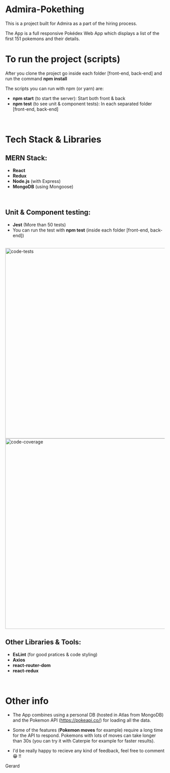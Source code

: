 # Admira-Pokething

This is a project built for Admira as a part of the hiring process.

The App is a full responsive Pokédex Web App which displays a list of the first 151 pokemons and their details.

# To run the project (scripts)
After you clone the project go inside each folder [front-end, back-end] and run the command **npm install**

The scripts you can run with npm (or yarn) are:
- **npm start** (to start the server): Start both front & back
- **npm test** (to see unit & component tests): In each separated folder [front-end, back-end]

<br>

# Tech Stack & Libraries

## MERN Stack:
- **React**
- **Redux**
- **Node.js** (with Express)
- **MongoDB** (using Mongoose)

<br>


## Unit & Component testing:
- **Jest** (More than 50 tests)
- You can run the test with **npm test** (inside each folder [front-end, back-end])

<br>

<img src="https://trello-attachments.s3.amazonaws.com/5f7f173f3f927d440950a925/5fbe91ca731763484cbf700b/653ac700c5df688dacb90242e39f6d7a/Captura_de_pantalla_2020-11-26_234748.png" alt="code-tests" width="600"/>
<br>
<img src="https://trello-attachments.s3.amazonaws.com/5f7f173f3f927d440950a925/5fbe91ca731763484cbf700b/d93cced93cd3b6c13ff37c7c31225013/Sin_t%C3%ADtulo.png" alt="code-coverage" width="600"/>

<br>

## Other Libraries & Tools:
- **EsLint** (for good pratices & code styling)
- **Axios**
- **react-router-dom**
- **react-redux**

<br>

# Other info

- The App combines using a personal DB (hosted in Atlas from MongoDB) and the Pokemon API (https://pokeapi.co/) for loading all the data.

- Some of the features (**Pokemon moves** for example) require a long time for the API to respond. Pokemons with lots of moves can take longer than 30s (you can try it with Caterpie for example for faster results).

- I'd be really happy to recieve any kind of feedback, feel free to comment :grin: !!

Gerard